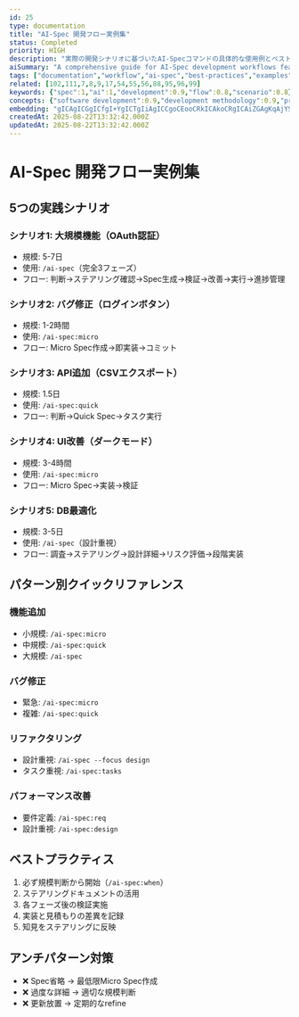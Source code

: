 ```yaml
---
id: 25
type: documentation
title: "AI-Spec 開発フロー実例集"
status: Completed
priority: HIGH
description: "実際の開発シナリオに基づいたAI-Specコマンドの具体的な使用例とベストプラクティス"
aiSummary: "A comprehensive guide for AI-Spec development workflows featuring 5 practical scenarios ranging from large-scale OAuth authentication to micro-level bug fixes, with specific command usage patterns and best practices for different development scales and types."
tags: ["documentation","workflow","ai-spec","best-practices","examples"]
related: [102,111,7,8,9,17,54,55,56,88,95,96,99]
keywords: {"spec":1,"ai":1,"development":0.9,"flow":0.8,"scenario":0.8}
concepts: {"software development":0.9,"development methodology":0.9,"project management":0.8,"workflow automation":0.8,"feature development":0.8}
embedding: "gICAgICGgICfgI+YgICTgIiAgICCgoCEooCRkICAkoCRgICAiZGAgKqAjYSAgJSAk4CAgJChgIOdgIWMgICQgIyAgICQm4CMiICAgoCAh4CDgICAiZ6AkYCAgoGAgICAgICAgIGWgI6LgIuKgICCgIGAgICGi4CGk4CRloCAi4A="
createdAt: 2025-08-22T13:32:42.000Z
updatedAt: 2025-08-22T13:32:42.000Z
---
```


# AI-Spec 開発フロー実例集

## 5つの実践シナリオ

### シナリオ1: 大規模機能（OAuth認証）
- 規模: 5-7日
- 使用: `/ai-spec`（完全3フェーズ）
- フロー: 判断→ステアリング確認→Spec生成→検証→改善→実行→進捗管理

### シナリオ2: バグ修正（ログインボタン）
- 規模: 1-2時間
- 使用: `/ai-spec:micro`
- フロー: Micro Spec作成→即実装→コミット

### シナリオ3: API追加（CSVエクスポート）
- 規模: 1.5日
- 使用: `/ai-spec:quick`
- フロー: 判断→Quick Spec→タスク実行

### シナリオ4: UI改善（ダークモード）
- 規模: 3-4時間
- 使用: `/ai-spec:micro`
- フロー: Micro Spec→実装→検証

### シナリオ5: DB最適化
- 規模: 3-5日
- 使用: `/ai-spec`（設計重視）
- フロー: 調査→ステアリング→設計詳細→リスク評価→段階実装

## パターン別クイックリファレンス

### 機能追加
- 小規模: `/ai-spec:micro`
- 中規模: `/ai-spec:quick`
- 大規模: `/ai-spec`

### バグ修正
- 緊急: `/ai-spec:micro`
- 複雑: `/ai-spec:quick`

### リファクタリング
- 設計重視: `/ai-spec --focus design`
- タスク重視: `/ai-spec:tasks`

### パフォーマンス改善
- 要件定義: `/ai-spec:req`
- 設計重視: `/ai-spec:design`

## ベストプラクティス
1. 必ず規模判断から開始（`/ai-spec:when`）
2. ステアリングドキュメントの活用
3. 各フェーズ後の検証実施
4. 実装と見積もりの差異を記録
5. 知見をステアリングに反映

## アンチパターン対策
- ❌ Spec省略 → 最低限Micro Spec作成
- ❌ 過度な詳細 → 適切な規模判断
- ❌ 更新放置 → 定期的なrefine